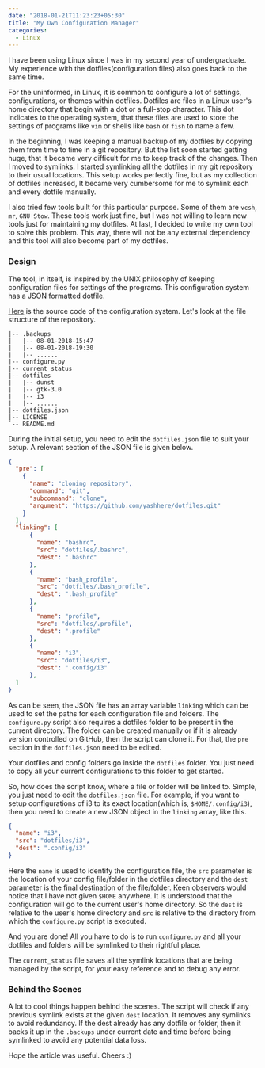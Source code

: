 ```yaml
---
date: "2018-01-21T11:23:23+05:30"
title: "My Own Configuration Manager"
categories:
  - Linux
---
```


I have been using Linux since I was in my second year of undergraduate. My experience with the dotfiles(configuration files) also goes back to the same time.

For the uninformed, in Linux, it is common to configure a lot of settings, configurations, or themes within dotfiles. Dotfiles are files in a Linux user's home directory that begin with a dot or a full-stop character. This dot indicates to the operating system, that these files are used to store the settings of programs like `vim` or shells like `bash` or `fish` to name a few.

In the beginning, I was keeping a manual backup of my dotfiles by copying them from time to time in a git repository. But the list soon started getting huge, that it became very difficult for me to keep track of the changes. Then I moved to symlinks. I started symlinking all the dotfiles in my git repository to their usual locations. This setup works perfectly fine, but as my collection of dotfiles increased, It became very cumbersome for me to symlink each and every dotfile manually.

I also tried few tools built for this particular purpose. Some of them are `vcsh`, `mr`, `GNU Stow`. These tools work just fine, but I was not willing to learn new tools just for maintaining my dotfiles. At last, I decided to write my own tool to solve this problem. This way, there will not be any external dependency and this tool will also become part of my dotfiles.

### Design
The tool, in itself, is inspired by the UNIX philosophy of keeping configuration files for settings of the programs. This configuration system has a JSON formatted dotfile.

[Here](https://github.com/yashhere/ConMan) is the source code of the configuration system. Let's look at the file structure of the repository.
```text
|-- .backups
|   |-- 08-01-2018-15:47
|   |-- 08-01-2018-19:30
|   |-- ......
|-- configure.py
|-- current_status
|-- dotfiles
|   |-- dunst
|   |-- gtk-3.0
|   |-- i3
|   |-- ......
|-- dotfiles.json
|-- LICENSE
`-- README.md
```

During the initial setup, you need to edit the `dotfiles.json` file to suit your setup. A relevant section of the JSON file is given below.
```json
{
  "pre": [
    {
      "name": "cloning repository",
      "command": "git",
      "subcommand": "clone",
      "argument": "https://github.com/yashhere/dotfiles.git"
    }
  ],
  "linking": [
      {
        "name": "bashrc",
        "src": "dotfiles/.bashrc",
        "dest": ".bashrc"
      },
      {
        "name": "bash_profile",
        "src": "dotfiles/.bash_profile",
        "dest": ".bash_profile"
      },
      {
        "name": "profile",
        "src": "dotfiles/.profile",
        "dest": ".profile"
      },
      {
        "name": "i3",
        "src": "dotfiles/i3",
        "dest": ".config/i3"
      },
  ]
}
```

As can be seen, the JSON file has an array variable `linking` which can be used to set the paths for each configuration file and folders. The `configure.py` script also requires a dotfiles folder to be present in the current directory. The folder can be created manually or if it is already version controlled on GitHub, then the script can clone it. For that, the `pre` section in the `dotfiles.json` need to be edited.

Your dotfiles and config folders go inside the `dotfiles` folder. You just need to copy all your current configurations to this folder to get started.

So, how does the script know, where a file or folder will be linked to. Simple, you just need to edit the `dotfiles.json` file. For example, if you want to setup configurations of i3 to its exact location(which is, `$HOME/.config/i3`), then you need to create a new JSON object in the `linking` array, like this.
```json
{
  "name": "i3",
  "src": "dotfiles/i3",
  "dest": ".config/i3"
}
```

Here the `name` is used to identify the configuration file, the `src` parameter is the location of your config file/folder in the dotfiles directory and the `dest` parameter is the final destination of the file/folder. Keen observers would notice that I have not given `$HOME` anywhere. It is understood that the configuration will go to the current user's home directory. So the `dest` is relative to the user's home directory and `src` is relative to the directory from which the `configure.py` script is executed.

And you are done! All you have to do is to run `configure.py` and all your dotfiles and folders will be symlinked to their rightful place.

The `current_status` file saves all the symlink locations that are being managed by the script, for your easy reference and to debug any error.

### Behind the Scenes
A lot to cool things happen behind the scenes. The script will check if any previous symlink exists at the given `dest` location. It removes any symlinks to avoid redundancy. If the dest already has any dotfile or folder, then it backs it up in the `.backups` under current date and time before being symlinked to avoid any potential data loss.


Hope the article was useful. Cheers :)
